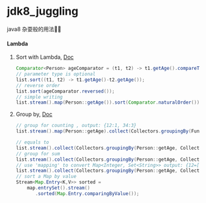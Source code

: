 # jdk8_juggling
java8 杂耍般的用法

#### Lambda

1. Sort with Lambda, [Doc](https://docs.oracle.com/javase/8/docs/api/java/util/Comparator.html)

   ```java
   Comparator<Person> ageComparator = (t1, t2) -> t1.getAge().compareTo(t2.getAge());
   // parameter type is optional
   list.sort((t1, t2) -> t1.getAge()-t2.getAge());
   // reverse order
   list.sort(ageComparator.reversed());
   // simple writing
   list.stream().map(Person::getAge()).sort(Comparator.naturalOrder());
   ```

2. Group by, [Doc](https://docs.oracle.com/javase/8/docs/api/java/util/stream/Collectors.html)

   ```java
   // group for counting , output: {12:1, 34:3}
   list.stream().map(Person::getAge).collect(Collectors.groupingBy(Function.identity(), Collectors.counting));
   
   // equals to
   list.stream().collect(Collectors.groupingBy(Person::getAge, Collectors.counting()));
   // group for sum
   list.stream().collect(Collectors.groupingBy(Person::getAge, Collectors.summingInt(Person::getQty)));
   // use 'mapping' to convert Map<Integer, Set<String>> output: {12=[chen], 23=[nehc]}
   list.stream().collect(Collectors.groupingBy(Person::getAge, Collectors.mapping(Person::getName, Collectors.toSet())));
   // sort a Map by value
   Stream<Map.Entry<K,V>> sorted =
       map.entrySet().stream()
          .sorted(Map.Entry.comparingByValue());
   ```
